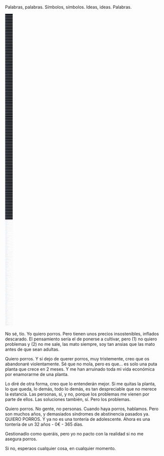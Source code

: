 Palabras, palabras. Símbolos, símbolos. Ideas, ideas. Palabras.

![./todos_los_proyectos_de_github.png](./todos_los_proyectos_de_github.png)

No sé, tío. Yo quiero porros. Pero tienen unos precios insostenibles, inflados descarado. El pensamiento sería el de ponerse a cultivar, pero (1) no quiero problemas y (2) no me sale, las mato siempre, soy tan ansias que las mato antes de que sean adultas.

Quiero porros. Y si dejo de querer porros, muy tristemente, creo que os abandonaré violentamente. Sé que no mola, pero es que... es solo una puta planta que crece en 2 meses. Y me han arruinado toda mi vida económica por enamorarme de una planta.

Lo diré de otra forma, creo que lo entenderán mejor. Si me quitas la planta, lo que queda, lo demás, todo lo demás, es tan despreciable que no merece la estancia. Las personas, sí, y no, porque los problemas me vienen por parte de ellos. Las soluciones también, sí. Pero los problemas.

Quiero porros. No gente, no personas. Cuando haya porros, hablamos. Pero son muchos años, y demasiados síndromes de abstinencia pasados ya. QUIERO PORROS. Y ya no es una tontería de adolescente. Ahora es una tontería de un 32 años - 0€ - 365 días.

Gestionadlo como queráis, pero yo no pacto con la realidad si no me asegura porros.

Si no, esperaos cualquier cosa, en cualquier momento.
